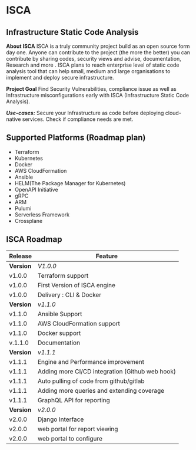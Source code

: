 # ISCA
## Infrastructure Static Code Analysis

**About ISCA**
ISCA is a truly community project build as an open source form day one. Anyone can contribute to the project (the more the better) you can contribute by sharing codes, security views and advise, documentation, Research and more . ISCA plans to reach enterprise level of static code analysis tool that can help small, medium and large organisations to implement and deploy secure infrastructure. 

**Project Goal**
Find Security Vulnerabilities, compliance issue as well as Infrastructure misconfigurations early with ISCA (Infrastructure Static Code Analysis).

***Use-cases:***
Secure your Infrastructure as code  before deploying cloud-native services.
Check if compliance needs are met.

## Supported Platforms (Roadmap plan)
- Terraform 
- Kubernetes 
- Docker
- AWS CloudFormation 
- Ansible
- HELM(The Package Manager for Kubernetes)
- OpenAPI Initiative
- gRPC
- ARM
- Pulumi
- Serverless Framework
- Crossplane


## ISCA Roadmap
| Release | Feature |
-- | --
**Version** | *V1.0.0*
v1.0.0 |Terraform support 
v1.0.0 | First Version of ISCA engine
v1.0.0 | Delivery : CLI & Docker 
**Version** | *v1.1.0*
v1.1.0 |  Ansible Support
v1.1.0 | AWS CloudFormation support 
v1.1.0 | Docker support
v.1.1.0 | Documentation
**Version** | *v1.1.1*
v1.1.1 | Engine and Performance improvement 
v1.1.1 | Adding more CI/CD integration (Github web hook)
v1.1.1 | Auto pulling of code from github/gitlab
v1.1.1| Adding more queries and extending coverage
v1.1.1 | GraphQL API for reporting 
**Version** | *v2.0.0*
v2.0.0 | Django Interface
v2.0.0| web portal for report viewing 
v2.0.0 | web portal to configure 




